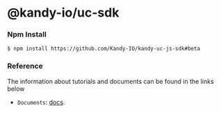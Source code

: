 @kandy-io/uc-sdk
========

### Npm Install

`$ npm install https://github.com/Kandy-IO/kandy-uc-js-sdk#beta`

### Reference

The information about tutorials and documents can be found in the links below

* `Documents`: [docs](/docs).






